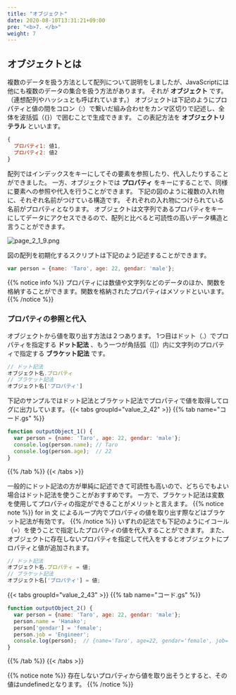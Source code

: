 ```yaml
---
title: "オブジェクト"
date: 2020-08-10T13:31:21+09:00
pre: "<b>7. </b>"
weight: 7
---
```


## オブジェクトとは
複数のデータを扱う方法として配列について説明をしましたが、JavaScriptには他にも複数のデータの集合を扱う方法があります。
それが **オブジェクト** です。（連想配列やハッシュとも呼ばれています。）
オブジェクトは下記のようにプロパティと値の間をコロン（:）で繋いだ組み合わせをカンマ区切りで記述し、全体を波括弧（{}）で囲むことで生成できます。
この表記方法を **オブジェクトリテラル** といいます。
```js
{
  プロパティ1: 値1,
  プロパティ2: 値2
}
```
配列ではインデックスをキーにしてその要素を参照したり、代入したりすることができました。
一方、オブジェクトでは **プロパティ** をキーにすることで、同様に要素への参照や代入を行うことができます。
下記の図のように複数の入れ物に、それぞれ名前がつけている構造です。
それぞれの入れ物につけられている名前がプロパティとなります。
オブジェクトは文字列であるプロパティをキーにしてデータにアクセスできるので、配列と比べると可読性の高いデータ構造と言うことができます。

![page_2_1_9.png](../img/page_2_1_9.png)

図の配列を初期化するスクリプトは下記のよう記述することができます。

```js
var person = {name: 'Taro', age: 22, gendar: 'male'};
```
{{% notice info %}}
プロパティには数値や文字列などのデータのほか、関数を格納することができます。関数を格納されたプロパティはメソッドといいます。
{{% /notice %}}

### プロパティの参照と代入
オブジェクトから値を取り出す方法は２つあります。
1つ目はドット（.）でプロパティを指定する **ドット記法** 、もう一つが角括弧（[]）内に文字列のプロパティで指定する **ブラケット記法** です。
```js
// ドット記法
オブジェクト名.プロパティ
// ブラケット記法
オブジェクト名['プロパティ']
```

下記のサンプルではドット記法とブラケット記法でプロパティで値を取得してログに出力しています。
{{< tabs groupId="value_2_42" >}}
{{% tab name="コード.gs" %}}
```js
function outputObject_1() {
  var person = {name: 'Taro', age: 22, gendar: 'male'};
  console.log(person.name); // Taro
  console.log(person.age);  // 22
}
```
{{% /tab %}}
{{< /tabs >}}

一般的にドット記法の方が単純に記述できて可読性も高いので、どちらでもよい場合はドット記法を使うことがおすすめです。
一方で、ブラケット記法は変数を使用してプロパティの指定ができることがメリットと言えます。
{{% notice note %}}
for in 文 によるループ内でプロパティの値を取り出す際などはブラケット記法が有効です。
{{% /notice %}}
いずれの記法でも下記のようにイコール（=）を使うことで指定したプロパティの値を代入することができます。
また、オブジェクトに存在しないプロパティを指定して代入をするとオブジェクトにプロパティと値が追加されます。
```js
// ドット記法
オブジェクト名.プロパティ = 値;
// ブラケット記法
オブジェクト名['プロパティ'] = 値;
```
{{< tabs groupId="value_2_43" >}}
{{% tab name="コード.gs" %}}
```js
function outputObject_2() {
  var person = {name: 'Taro', age: 22, gendar: 'male'};
  person.name = 'Hanako';
  person['gendar'] = 'female';
  person.job = 'Engineer';
  console.log(person);  // {name='Taro', age=22, gendar='female', job='Engineer'}
}
```
{{% /tab %}}
{{< /tabs >}}

{{% notice note %}}
存在しないプロパティから値を取り出そうとすると、その値はundefinedとなります。
{{% /notice %}}
